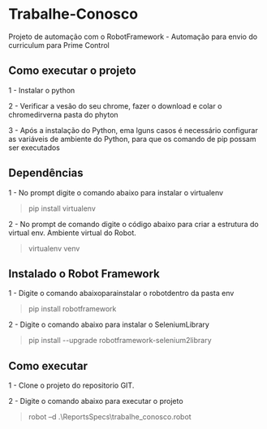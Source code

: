# Trabalhe-Conosco
Projeto de automação com o RobotFramework - Automação para envio do curriculum para Prime Control

## Como executar o projeto
1 - Instalar o python

2 - Verificar a vesão do seu chrome, fazer o download e colar o chromedirverna pasta do phyton

3 - Após a instalação do Python, ema lguns casos é necessário configurar as variáveis de ambiente do Python, para que os comando de pip possam ser executados

## Dependências
1 - No prompt digite o  comando abaixo para instalar o virtualenv
 
 > pip install virtualenv

2 - No prompt de comando digite o código abaixo para criar a estrutura do virtual env. Ambiente virtual do Robot.

> virtualenv venv

## Instalado o Robot Framework 
1 -  Digite o comando abaixoparainstalar o robotdentro da pasta env

> pip install robotframework

2 -  Digite o comando abaixo para instalar o SeleniumLibrary

> pip install --upgrade robotframework-selenium2library

## Como executar

1 - Clone o projeto do repositorio GIT.

2 - Digite o comando abaixo para executar o projeto

 >robot –d .\ReportsSpecs\trabalhe_conosco.robot





